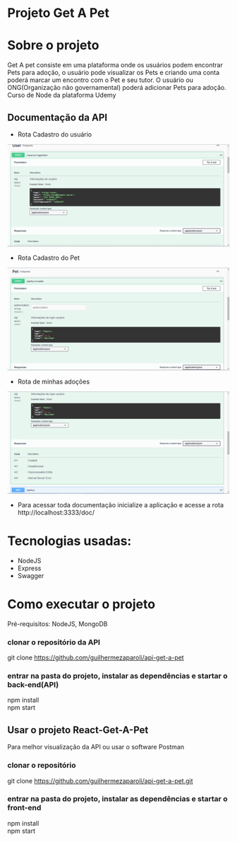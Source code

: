 # Projeto Get A Pet

<!-- [![NPM](https://img.shields.io/npm/l/react)](https://github.com/guilhermezaparoli/api-get-a-pet/blob/main/LICENSE) -->

# Sobre o projeto

Get A pet consiste em uma plataforma onde os usuários podem encontrar Pets para adoção, o usuário pode visualizar os Pets e criando uma conta poderá marcar um encontro com o Pet e seu tutor. O usuário ou ONG(Organização não governamental) poderá adicionar Pets para adoção.
<br/>
Curso de Node da plataforma Udemy

## Documentação da API

- Rota Cadastro do usuário

![Register User](https://github.com/guilhermezaparoli/Assets/blob/main/api-get-a-pet/Screenshot_1.png)

- Rota Cadastro do Pet

![Register Pet](https://github.com/guilhermezaparoli/Assets/blob/main/api-get-a-pet/Screenshot_2.png)

- Rota de minhas adoções

![My Adoptions](https://github.com/guilhermezaparoli/Assets/blob/main/api-get-a-pet/Screenshot_3.png)

- Para acessar toda documentação inicialize a aplicação e acesse a rota http://localhost:3333/doc/

# Tecnologias usadas:

- NodeJS
- Express
- Swagger

# Como executar o projeto

Pré-requisitos: NodeJS, MongoDB

### clonar o repositório da API

git clone https://github.com/guilhermezaparoli/api-get-a-pet

### entrar na pasta do projeto, instalar as dependências e startar o back-end(API)

npm install</br>
npm start

## Usar o projeto React-Get-A-Pet

Para melhor visualização da API ou usar o software Postman

### clonar o repositório

git clone https://github.com/guilhermezaparoli/api-get-a-pet.git

### entrar na pasta do projeto, instalar as dependências e startar o front-end

npm install</br>
npm start
